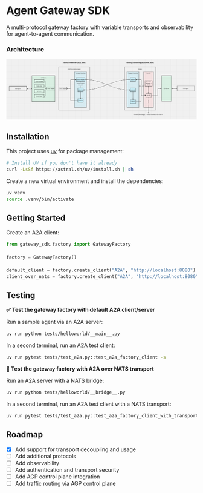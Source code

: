 Agent Gateway SDK
========================
A multi-protocol gateway factory with variable transports and observability for agent-to-agent communication.

### Architecture

[![architecture](assets/architecture.png )]()

## Installation

This project uses [uv](https://github.com/astral-sh/uv) for package management:
```bash
# Install UV if you don't have it already
curl -LsSf https://astral.sh/uv/install.sh | sh
```

Create a new virtual environment and install the dependencies:
```bash
uv venv
source .venv/bin/activate
```

## Getting Started

Create an A2A client:
```python
from gateway_sdk.factory import GatewayFactory

factory = GatewayFactory()

default_client = factory.create_client("A2A", "http://localhost:8080")
client_over_nats = factory.create_client("A2A", "http://localhost:8080", transport="NATS")
```

## Testing

**✅ Test the gateway factory with default A2A client/server**

Run a sample agent via an A2A server:
```bash
uv run python tests/helloworld/__main__.py 
```

In a second terminal, run an A2A test client:
```bash
uv run pytest tests/test_a2a.py::test_a2a_factory_client -s
```

**🚀 Test the gateway factory with A2A over NATS transport**

Run an A2A server with a NATS bridge:
```bash
uv run python tests/helloworld/__bridge__.py
```

In a second terminal, run an A2A test client with a NATS transport:
```bash
uv run pytest tests/test_a2a.py::test_a2a_factory_client_with_transport -s
```

## Roadmap
- [x] Add support for transport decoupling and usage
- [ ] Add additional protocols
- [ ] Add observability
- [ ] Add authentication and transport security
- [ ] Add AGP control plane integration
- [ ] Add traffic routing via AGP control plane
